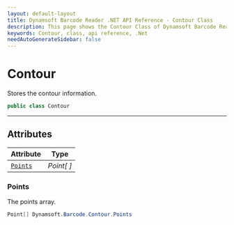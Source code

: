 ```yaml
---
layout: default-layout
title: Dynamsoft Barcode Reader .NET API Reference - Contour Class
description: This page shows the Contour Class of Dynamsoft Barcode Reader for .NET SDK.
keywords: Contour, class, api reference, .Net
needAutoGenerateSidebar: false
---
```



# Contour
Stores the contour information.

```C#
public class Contour
```  

---

## Attributes
  
| Attribute | Type |
|---------- | ---- |
| [`Points`](#points) | *Point[ ]* |
 
  
### Points
The points array.

```C#
Point[] Dynamsoft.Barcode.Contour.Points
```  
